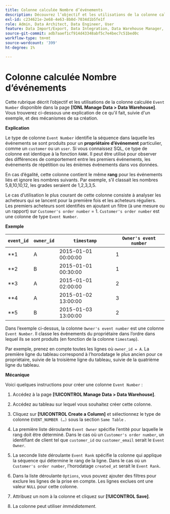```yaml
---
title: Colonne calculée Nombre d’événements
description: Découvrez l’objectif et les utilisations de la colonne calculée Numéro d’événement .
exl-id: c234621e-2e68-4e63-8b0d-7034d1b5fe1f
role: Admin, Data Architect, Data Engineer, User
feature: Data Import/Export, Data Integration, Data Warehouse Manager, Commerce Tables
source-git-commit: adb7aaef1cf914d43348abf5c7e4bec7c51bed0c
workflow-type: tm+mt
source-wordcount: '399'
ht-degree: 1%

---
```


# Colonne calculée Nombre d’événements

Cette rubrique décrit l’objectif et les utilisations de la colonne calculée `Event Number` disponible dans la page **[!DNL Manage Data > Data Warehouse]**. Vous trouverez ci-dessous une explication de ce qu&#39;il fait, suivie d&#39;un exemple, et des mécanismes de sa création.

**Explication**

Le type de colonne `Event Number` identifie la séquence dans laquelle les événements se sont produits pour un **propriétaire d’événement** particulier, comme un `customer` ou un `user`. Si vous connaissez SQL, ce type de colonne est identique à la fonction `RANK`. Il peut être utilisé pour observer des différences de comportement entre les premiers événements, les événements de répétition ou les énièmes événements dans vos données.

En cas d’égalité, cette colonne contient le même **rang** pour les événements liés et ignore les nombres suivants. Par exemple, s’il classait les nombres 5,8,10,10,12, les grades seraient de 1,2,3,3,5.

Le cas d’utilisation le plus courant de cette colonne consiste à analyser les acheteurs qui se lancent pour la première fois et les acheteurs réguliers. Les premiers acheteurs sont identifiés en ajoutant un filtre (à une mesure ou un rapport) sur `Customer's order number` = 1. `Customer's order number` est une colonne de type `Event Number`.

**Exemple**

| **`event_id`** | **`owner_id`** | **`timestamp`** | **`Owner's event number`** |
|--- |--- |--- |--- |
| **1 | A | 2015-01-01 00:00:00 | 1 |
| **2 | B | 2015-01-01 00:30:00 | 1 |
| **3 | A | 2015-01-01 02:00:00 | 2 |
| **4 | A | 2015-01-02 13:00:00 | 3 |
| **5 | B | 2015-01-03 13:00:00 | 2 |

Dans l’exemple ci-dessus, la colonne `Owner's event number` est une colonne `Event Number`. Il classe les événements du propriétaire dans l’ordre dans lequel ils se sont produits (en fonction de la colonne `timestamp`).

Par exemple, prenez en compte toutes les lignes où `owner_id = A`. La première ligne du tableau correspond à l’horodatage le plus ancien pour ce propriétaire, suivie de la troisième ligne du tableau, suivie de la quatrième ligne du tableau.

**Mécanique**

Voici quelques instructions pour créer une colonne `Event Number` :

1. Accédez à la page **[!UICONTROL Manage Data > Data Warehouse]**.

1. Accédez au tableau sur lequel vous souhaitez créer cette colonne.

1. Cliquez sur **[!UICONTROL Create a Column]** et sélectionnez le type de colonne `EVENT_NUMBER (…)` sous la section `Same Table` .

1. La première liste déroulante `Event Owner` spécifie l’entité pour laquelle le rang doit être déterminé. Dans le cas où un `Customer's order number`, un identifiant de client tel que `customer_id` ou `customer_email` serait le `Event Owner`.

1. La seconde liste déroulante `Event Rank` spécifie la colonne qui applique la séquence qui détermine le rang de la ligne. Dans le cas où un `Customer's order number`, l’horodatage `created_at` serait le `Event Rank`.

1. Dans la liste déroulante `Options`, vous pouvez ajouter des filtres pour exclure les lignes de la prise en compte. Les lignes exclues ont une valeur `NULL` pour cette colonne.

1. Attribuez un nom à la colonne et cliquez sur **[!UICONTROL Save]**.

1. La colonne peut utiliser _immédiatement._
